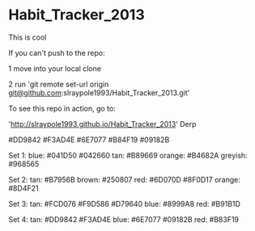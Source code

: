Habit_Tracker_2013
==================

This is cool

If you can't push to the repo:

1 move into your local clone

2 run 'git remote set-url origin git@github.com:slraypole1993/Habit_Tracker_2013.git'


To see this repo in action, go to:

'http://slraypole1993.github.io/Habit_Tracker_2013'
Derp

#DD9842
#F3AD4E
#6E7077
#B84F19
#09182B


Set 1:
	blue:	    #041D50
		        #042660
	tan:	    #B89669
	orange:	  #B4682A
	greyish:  #968565

Set 2:
	tan:	    #B7956B
	brown:	  #250807
	red:	    #6D070D
		        #8F0D17
	orange:	  #8D4F21

Set 3:
	tan:	    #FCD076
		        #F9D586
		        #D79640
	blue:	    #8999A8
	red:	    #B91B1D

Set 4:
	tan:	    #DD9842
	        	#F3AD4E
	blue:	    #6E7077
		        #09182B
	red:	    #B83F19
